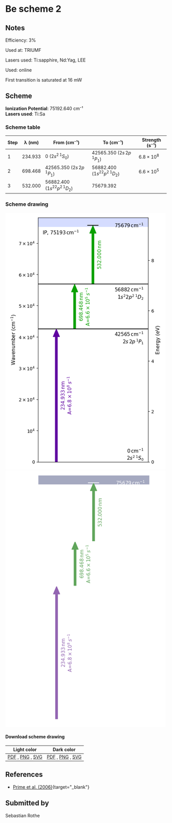 # Be scheme 2

## Notes

Efficiency: 3%

Used at: TRIUMF

Lasers used: Ti:sapphire, Nd:Yag, LEE

Used: online

First transition is saturated at 16 mW



## Scheme

**Ionization Potential**: 75192.640 cm⁻¹  
**Lasers used**: Ti:Sa

### Scheme table

| Step | λ (nm)  |          From (cm⁻¹)          |           To (cm⁻¹)           |   Strength (s⁻¹)    |
| ---- | ------- | ----------------------------- | ----------------------------- | ------------------- |
| 1    | 234.933 | 0 ($2s^2\,^1S_0$)             | 42565.350 ($2s\,2p\,^1P_1$)   | $6.8 \times 10^{8}$ |
| 2    | 698.468 | 42565.350 ($2s\,2p\,^1P_1$)   | 56882.400 ($1s^22p^2\,^1D_2$) | $6.6 \times 10^{5}$ |
| 3    | 532.000 | 56882.400 ($1s^22p^2\,^1D_2$) | 75679.392                     |                     |


### Scheme drawing

![be scheme, light mode](be-002/be-002-light.png#only-light)
![be scheme, dark mode](be-002/be-002-dark-web.png#only-dark)

#### Download scheme drawing

|                                            Light color                                            |                                           Dark color                                           |
| ------------------------------------------------------------------------------------------------- | ---------------------------------------------------------------------------------------------- |
| [PDF](be-002/be-002-light.pdf) , [PNG](be-002/be-002-light.png) , [SVG](be-002/be-002-light.svg)  | [PDF](be-002/be-002-dark.pdf) , [PNG](be-002/be-002-dark.png) , [SVG](be-002/be-002-dark.svg)  |


## References

  - [Prime et al. (2006)](https://doi.org/10.1007/s10751-006-9493-0){target="_blank"}



## Submitted by

Sebastian Rothe

